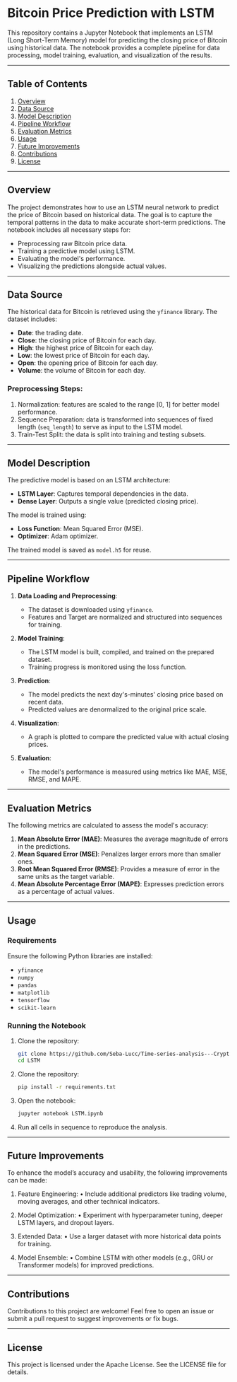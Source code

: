 # **Bitcoin Price Prediction with LSTM**

This repository contains a Jupyter Notebook that implements an LSTM (Long Short-Term Memory) model for predicting the closing price of Bitcoin using historical data. The notebook provides a complete pipeline for data processing, model training, evaluation, and visualization of the results.

---

## **Table of Contents**
1. [Overview](#overview)
2. [Data Source](#data-source)
3. [Model Description](#model-description)
4. [Pipeline Workflow](#pipeline-workflow)
5. [Evaluation Metrics](#evaluation-metrics)
6. [Usage](#usage)
7. [Future Improvements](#future-improvements)
8. [Contributions](#contributions)
9. [License](#license)

---

## **Overview**

The project demonstrates how to use an LSTM neural network to predict the price of Bitcoin based on historical data. The goal is to capture the temporal patterns in the data to make accurate short-term predictions. The notebook includes all necessary steps for:
- Preprocessing raw Bitcoin price data.
- Training a predictive model using LSTM.
- Evaluating the model's performance.
- Visualizing the predictions alongside actual values.

---

## **Data Source**

The historical data for Bitcoin is retrieved using the `yfinance` library. The dataset includes:
- **Date**: the trading date.
- **Close**: the closing price of Bitcoin for each day.
- **High**: the highest price of Bitcoin for each day.
- **Low**: the lowest price of Bitcoin for each day.
- **Open**: the opening price of Bitcoin for each day.
- **Volume**: the volume of Bitcoin for each day.

### **Preprocessing Steps:**
1. Normalization: features are scaled to the range [0, 1] for better model performance.
2. Sequence Preparation: data is transformed into sequences of fixed length (`seq_length`) to serve as input to the LSTM model.
3. Train-Test Split: the data is split into training and testing subsets.

---

## **Model Description**

The predictive model is based on an LSTM architecture:
- **LSTM Layer**: Captures temporal dependencies in the data.
- **Dense Layer**: Outputs a single value (predicted closing price).

The model is trained using:
- **Loss Function**: Mean Squared Error (MSE).
- **Optimizer**: Adam optimizer.

The trained model is saved as `model.h5` for reuse.

---

## **Pipeline Workflow**

1. **Data Loading and Preprocessing**:
   - The dataset is downloaded using `yfinance`.
   - Features and Target are normalized and structured into sequences for training.

2. **Model Training**:
   - The LSTM model is built, compiled, and trained on the prepared dataset.
   - Training progress is monitored using the loss function.

3. **Prediction**:
   - The model predicts the next day's-minutes' closing price based on recent data.
   - Predicted values are denormalized to the original price scale.

4. **Visualization**:
   - A graph is plotted to compare the predicted value with actual closing prices.

5. **Evaluation**:
   - The model's performance is measured using metrics like MAE, MSE, RMSE, and MAPE.

---

## **Evaluation Metrics**

The following metrics are calculated to assess the model's accuracy:

1. **Mean Absolute Error (MAE)**: Measures the average magnitude of errors in the predictions.
2. **Mean Squared Error (MSE)**: Penalizes larger errors more than smaller ones.
3. **Root Mean Squared Error (RMSE)**: Provides a measure of error in the same units as the target variable.
4. **Mean Absolute Percentage Error (MAPE)**: Expresses prediction errors as a percentage of actual values.

---

## **Usage**

### **Requirements**
Ensure the following Python libraries are installed:
- `yfinance`
- `numpy`
- `pandas`
- `matplotlib`
- `tensorflow`
- `scikit-learn`

### **Running the Notebook**
1. Clone the repository:
   ```bash
   git clone https://github.com/Seba-Lucc/Time-series-analysis---Crypto-asset.git
   cd LSTM

2. Clone the repository:
   ```bash
   pip install -r requirements.txt

3. Open the notebook:
   ```bash
   jupyter notebook LSTM.ipynb

4. Run all cells in sequence to reproduce the analysis.

---

## **Future Improvements**

To enhance the model’s accuracy and usability, the following improvements can be made:
1.	Feature Engineering:
	•	Include additional predictors like trading volume, moving averages, and other technical indicators.

2.	Model Optimization:
	•	Experiment with hyperparameter tuning, deeper LSTM layers, and dropout layers.

3.	Extended Data:
	•	Use a larger dataset with more historical data points for training.

4.	Model Ensemble:
	•	Combine LSTM with other models (e.g., GRU or Transformer models) for improved predictions.

---

## **Contributions**
Contributions to this project are welcome! Feel free to open an issue or submit a pull request to suggest improvements or fix bugs.

---

## **License**
This project is licensed under the Apache License. See the LICENSE file for details.
